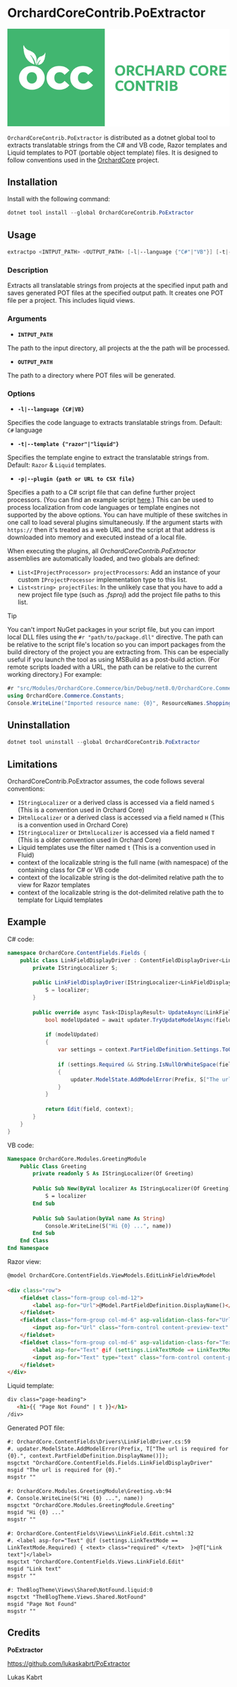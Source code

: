 # OrchardCoreContrib.PoExtractor

![Orchard Core Contrib](images/OCC.png)

`OrchardCoreContrib.PoExtractor` is distributed as a dotnet global tool to extracts translatable strings from the C# and VB code, Razor templates and Liquid templates to POT (portable object template) files. It is designed to follow conventions used in the [OrchardCore](https://github.com/OrchardCMS/OrchardCore) project.

## Installation

Install with the following command:

```powershell
dotnet tool install --global OrchardCoreContrib.PoExtractor
```

## Usage

```powershell
extractpo <INTPUT_PATH> <OUTPUT_PATH> [-l|--language {"C#"|"VB"}] [-t|--template {"razor"|"liquid"}]
```

### Description

Extracts all translatable strings from projects at the specified input path and saves generated POT files at the specified output path. It creates one POT file per a project. This includes liquid views.

### Arguments

- **`INTPUT_PATH`**

The path to the input directory, all projects at the the path will be processed.

- **`OUTPUT_PATH`**

The path to a directory where POT files will be generated.

### Options

- **`-l|--language {C#|VB}`**

Specifies the code language to extracts translatable strings from. Default: `C#` language

- **`-t|--template {"razor"|"liquid"}`**

Specifies the template engine to extract the translatable strings from. Default: `Razor` & `Liquid` templates.

- **`-p|--plugin {path or URL to CSX file}`**

Specifies a path to a C# script file that can define further project processors. (You can find an example script [here](test/OrchardCoreContrib.PoExtractor.Tests/PluginTestFiles/BasicJsonLocalizationProcessor.csx).) This can be used to process localization from code languages or template engines not supported by the above options. You can have multiple of these switches in one call to load several plugins simultaneously. If the argument starts with `https://` then it's treated as a web URL and the script at that address is downloaded into memory and executed instead of a local file.

When executing the plugins, all _OrchardCoreContrib.PoExtractor_ assemblies are automatically loaded, and two globals are defined:

- `List<IProjectProcessor> projectProcessors`: Add an instance of your custom `IProjectProcessor` implementation type to this list.
- `List<string> projectFiles`: In the unlikely case that you have to add a new project file type (such as _.fsproj_) add the project file paths to this list.

> [!TIP]
> You can't import NuGet packages in your script file, but you can import local DLL files using the `#r "path/to/package.dll"` directive. The path can be relative to the script file's location so you can import packages from the build directory of the project you are extracting from. This can be especially useful if you launch the tool as using MSBuild as a post-build action. (For remote scripts loaded with a URL, the path can be relative to the current working directory.) For example:
> 
> ```csharp
> #r "src/Modules/OrchardCore.Commerce/bin/Debug/net8.0/OrchardCore.Commerce.dll"
> using OrchardCore.Commerce.Constants;
> Console.WriteLine("Imported resource name: {0}", ResourceNames.ShoppingCart);
> ```

## Uninstallation

```powershell
dotnet tool uninstall --global OrchardCoreContrib.PoExtractor
```

## Limitations

OrchardCoreContrib.PoExtractor assumes, the code follows several conventions:

* `IStringLocalizer` or a derived class is accessed via a field named `S` (This is a convention used in Orchard Core)
* `IHtmlLocalizer` or a derived class is accessed via a field named `H` (This is a convention used in Orchard Core)
* `IStringLocalizer` or `IHtmlLocalizer` is accessed via a field named `T` (This is a older convention used in Orchard Core)
* Liquid templates use the filter named `t` (This is a convention used in Fluid)
* context of the localizable string is the full name (with namespace) of the containing class for C# or VB code
* context of the localizable string is the dot-delimited relative path the to view for Razor templates
* context of the localizable string is the dot-delimited relative path the to template for Liquid templates
 
## Example

C# code:
```csharp
namespace OrchardCore.ContentFields.Fields { 
    public class LinkFieldDisplayDriver : ContentFieldDisplayDriver<LinkField> {
        private IStringLocalizer S;

        public LinkFieldDisplayDriver(IStringLocalizer<LinkFieldDisplayDriver> localizer) {
            S = localizer;
        }

        public override async Task<IDisplayResult> UpdateAsync(LinkField field, IUpdateModel updater, UpdateFieldEditorContext context) {
            bool modelUpdated = await updater.TryUpdateModelAsync(field, Prefix, f => f.Url, f => f.Text);

            if (modelUpdated)
            {
                var settings = context.PartFieldDefinition.Settings.ToObject<LinkFieldSettings>();

                if (settings.Required && String.IsNullOrWhiteSpace(field.Url))
                {
                    updater.ModelState.AddModelError(Prefix, S["The url is required for {0}.", context.PartFieldDefinition.DisplayName()]);
                }
            }

            return Edit(field, context);
        }
    }
}
```

VB code:
```vb
Namespace OrchardCore.Modules.GreetingModule 
    Public Class Greeting
        private readonly S As IStringLocalizer(Of Greeting)

        Public Sub New(ByVal localizer As IStringLocalizer(Of Greeting))
            S = localizer
        End Sub

        Public Sub Saulation(byVal name As String)
            Console.WriteLine(S("Hi {0} ...", name))
        End Sub
    End Class
End Namespace
```

Razor view:
```html
@model OrchardCore.ContentFields.ViewModels.EditLinkFieldViewModel

<div class="row">
    <fieldset class="form-group col-md-12">
        <label asp-for="Url">@Model.PartFieldDefinition.DisplayName()</label>
    </fieldset>
    <fieldset class="form-group col-md-6" asp-validation-class-for="Url">
        <input asp-for="Url" class="form-control content-preview-text" placeholder="@settings.UrlPlaceholder" required="@isRequired" />
    </fieldset>
    <fieldset class="form-group col-md-6" asp-validation-class-for="Text">
        <label asp-for="Text" @if (settings.LinkTextMode == LinkTextMode.Required) { <text> class="required" </text>  }>@T["Link text"]</label>
        <input asp-for="Text" type="text" class="form-control content-preview-text" placeholder="@settings.TextPlaceholder" required="@isTextRequired" />
    </fieldset>
</div>

```

Liquid template:
```html
div class="page-heading">
   <h1>{{ "Page Not Found" | t }}</h1>
/div>

```

Generated POT file:
```
#: OrchardCore.ContentFields\Drivers\LinkFieldDriver.cs:59
#. updater.ModelState.AddModelError(Prefix, T["The url is required for {0}.", context.PartFieldDefinition.DisplayName()]);
msgctxt "OrchardCore.ContentFields.Fields.LinkFieldDisplayDriver"
msgid "The url is required for {0}."
msgstr ""

#: OrchardCore.Modules.GreetingModule\Greeting.vb:94
#. Console.WriteLine(S("Hi {0} ...", name))
msgctxt "OrchardCore.Modules.GreetingModule.Greeting"
msgid "Hi {0} ..."
msgstr ""

#: OrchardCore.ContentFields\Views\LinkField.Edit.cshtml:32
#. <label asp-for="Text" @if (settings.LinkTextMode == LinkTextMode.Required) { <text> class="required" </text>  }>@T["Link text"]</label>
msgctxt "OrchardCore.ContentFields.Views.LinkField.Edit"
msgid "Link text"
msgstr ""

#: TheBlogTheme\Views\Shared\NotFound.liquid:0
msgctxt "TheBlogTheme.Views.Shared.NotFound"
msgid "Page Not Found"
msgstr ""
```

## Credits

**PoExtractor**

https://github.com/lukaskabrt/PoExtractor

Lukas Kabrt
